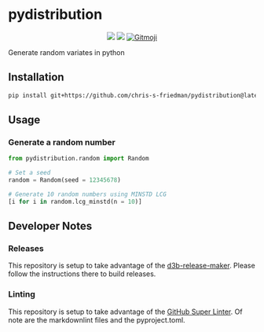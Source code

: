 # pydistribution

<!-- markdownlint-disable -->
<p align="center">
  <a href="https://github.com/chris-s-friedman/pydistribution/blob/main/LICENSE"><img src="https://img.shields.io/github/license/chris-s-friedman/pydistribution.svg?style=flat-square"></a>
  <a href="https://github.com/marketplace/actions/super-linter"><img src="https://github.com/chris-s-friedman/pydistribution/workflows/Lint%20Code%20Base/badge.svg"></a>
  <a href="https://gitmoji.dev"><img src="https://img.shields.io/badge/gitmoji-%20😜%20😍-FFDD67.svg?style=flat-square" alt="Gitmoji"/>
</a>
</p>
<!-- markdownlint-enable -->

Generate random variates in python

## Installation

```sh
pip install git+https://github.com/chris-s-friedman/pydistribution@latest-release
```

## Usage

### Generate a random number

```py
from pydistribution.random import Random

# Set a seed
random = Random(seed = 12345678)

# Generate 10 random numbers using MINSTD LCG
[i for i in random.lcg_minstd(n = 10)]
```

## Developer Notes

### Releases

This repository is setup to take advantage of the
[d3b-release-maker](https://github.com/d3b-center/d3b-release-maker/).
Please follow the instructions there to build releases.

### Linting

This repository is setup to take advantage of the
[GitHub Super Linter](https://github.com/marketplace/actions/super-linter).
Of note are the markdownlint files and the pyproject.toml.
